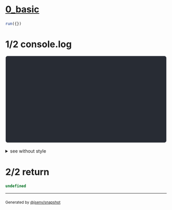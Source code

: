 # [0_basic](../../border_color.test.mjs#L53)

```js
run({})
```

# 1/2 console.log

![img](console.log.svg)

<details>
  <summary>see without style</summary>

```console
--- main ---
│ a 
└───
┌───
│ b 

--- border_collapse ---
│ a 
├───
│ b 

--- border_collapse_but_separated_if_conflict ---
│ a 
└───
┌───
│ b 

```

</details>


# 2/2 return

```js
undefined
```

---

<sub>
  Generated by <a href="https://github.com/jsenv/core/tree/main/packages/independent/snapshot">@jsenv/snapshot</a>
</sub>
